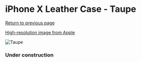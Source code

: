 # iPhone X Leather Case - Taupe

[Return to previous page](/iphone_x)

[High-resolution image from Apple](https://store.storeimages.cdn-apple.com/8756/as-images.apple.com/is/MQT92?wid=4500&hei=4500&fmt=png)

<div style="width: 384px"><img src="/everyphone/MQT92.png" alt="Taupe"></div>

### Under construction
